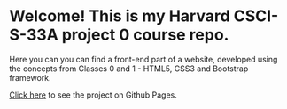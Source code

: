 # Welcome! This is my Harvard CSCI-S-33A project 0 course repo. 

Here you can you can find a front-end part of a website, developed using the concepts from Classes 0 and 1 - HTML5, CSS3 and Bootstrap framework.

[Click here](https://gbrandao-creator.github.io/CSCI-S-33a-project0/project0/final/index.html) to see the project on Github Pages.
